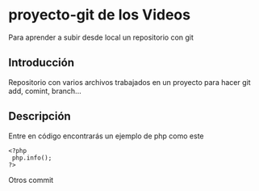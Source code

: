 # proyecto-git de los Videos
Para aprender a subir desde local un repositorio con git 

## Introducción
 Repositorio con varios archivos trabajados en un proyecto para hacer git add, comint, branch...
## Descripción
Entre en código encontrarás un ejemplo de php como este
```
<?php
 php.info();
?>
```
Otros commit
